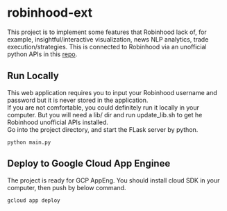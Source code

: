 # robinhood-ext
This project is to implement some features that Robinhood lack of, for example, insightful/interactive visualization, news NLP analytics, trade execution/strategies. This is connected to Robinhood via an unofficial python APIs in this [repo](https://github.com/Jamonek/Robinhood).

## Run Locally
This web application requires you to input your Robinhood username and password but it is never stored in the application.  
If you are not comfortable, you could definitely run it locally in your computer. But you will need a lib/ dir and run update_lib.sh to get he Robinhood unofficial APIs installed.  
Go into the project directory, and start the FLask server by python.
```
python main.py
```

## Deploy to Google Cloud App Enginee
The project is ready for GCP AppEng. You should install cloud SDK in your computer, then push by below command.
```
gcloud app deploy
```